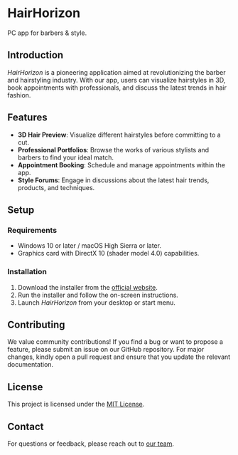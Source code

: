 # HairHorizon

PC app for barbers &amp; style.

## Introduction

_HairHorizon_ is a pioneering application aimed at revolutionizing the barber and hairstyling industry. With our app, users can visualize hairstyles in 3D, book appointments with professionals, and discuss the latest trends in hair fashion.

## Features

- **3D Hair Preview**: Visualize different hairstyles before committing to a cut.
- **Professional Portfolios**: Browse the works of various stylists and barbers to find your ideal match.
- **Appointment Booking**: Schedule and manage appointments within the app.
- **Style Forums**: Engage in discussions about the latest hair trends, products, and techniques.

## Setup

### Requirements

- Windows 10 or later / macOS High Sierra or later.
- Graphics card with DirectX 10 (shader model 4.0) capabilities.

### Installation

1. Download the installer from the [official website](#).
2. Run the installer and follow the on-screen instructions.
3. Launch _HairHorizon_ from your desktop or start menu.

## Contributing

We value community contributions! If you find a bug or want to propose a feature, please submit an issue on our GitHub repository. For major changes, kindly open a pull request and ensure that you update the relevant documentation.

## License

This project is licensed under the [MIT License](LICENSE.md).

## Contact

For questions or feedback, please reach out to [our team](mailto:your-email@example.com).

